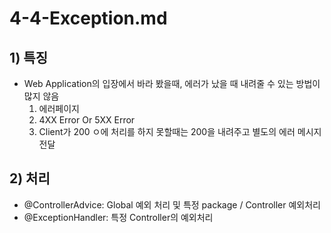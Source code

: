 # 4-4-Exception.md
## 1) 특징
- Web Application의 입장에서 바라 봤을때, 에러가 났을 때 내려줄 수 있는 방법이 많지 않음
    1. 에러페이지
    2. 4XX Error Or 5XX Error
    3. Client가 200 ㅇ에 처리를 하지 못할때는 200을 내려주고 별도의 에러 메시지 전달
## 2) 처리
- @ControllerAdvice: Global 예외 처리 및 특정 package / Controller 예외처리
- @ExceptionHandler: 특정 Controller의 예외처리